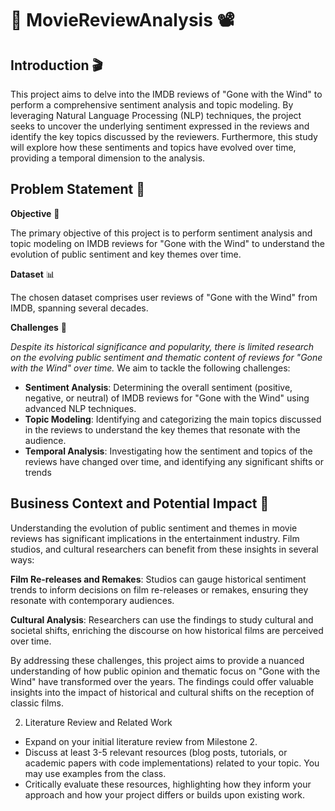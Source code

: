 # 🌟 MovieReviewAnalysis 📽️

## Introduction 🎬

This project aims to delve into the IMDB reviews of "Gone with the Wind" to perform a comprehensive sentiment analysis and topic modeling. By leveraging Natural Language Processing (NLP) techniques, the project seeks to uncover the underlying sentiment expressed in the reviews and identify the key topics discussed by the reviewers. Furthermore, this study will explore how these sentiments and topics have evolved over time, providing a temporal dimension to the analysis.

## Problem Statement 🧩

**Objective** 🎯

The primary objective of this project is to perform sentiment analysis and topic modeling on IMDB reviews for "Gone with the Wind" to understand the evolution of public sentiment and key themes over time.

**Dataset** 📊 

The chosen dataset comprises user reviews of "Gone with the Wind" from IMDB, spanning several decades.

**Challenges** 🚧

_Despite its historical significance and popularity, there is limited research on the evolving public sentiment and thematic content of reviews for "Gone with the Wind" over time._
We aim to tackle the following challenges:

+ **Sentiment Analysis**: Determining the overall sentiment (positive, negative, or neutral) of IMDB reviews for "Gone with the Wind" using advanced NLP techniques.
+ **Topic Modeling**: Identifying and categorizing the main topics discussed in the reviews to understand the key themes that resonate with the audience.
+ **Temporal Analysis**: Investigating how the sentiment and topics of the reviews have changed over time, and identifying any significant shifts or trends

## Business Context and Potential Impact 💼 

Understanding the evolution of public sentiment and themes in movie reviews has significant implications in the entertainment industry. Film studios, and cultural researchers can benefit from these insights in several ways:

**Film Re-releases and Remakes**: Studios can gauge historical sentiment trends to inform decisions on film re-releases or remakes, ensuring they resonate with contemporary audiences.

**Cultural Analysis**: Researchers can use the findings to study cultural and societal shifts, enriching the discourse on how historical films are perceived over time.

By addressing these challenges, this project aims to provide a nuanced understanding of how public opinion and thematic focus on "Gone with the Wind" have transformed over the years. The findings could offer valuable insights into the impact of historical and cultural shifts on the reception of classic films.

2. Literature Review and Related Work
- Expand on your initial literature review from Milestone 2.
- Discuss at least 3-5 relevant resources (blog posts, tutorials, or academic papers with code implementations) related to your topic. You may use examples from the class.
- Critically evaluate these resources, highlighting how they inform your approach and how your project differs or builds upon existing work.
